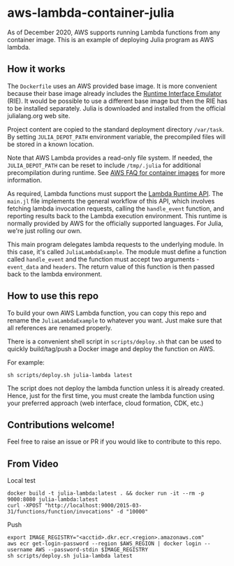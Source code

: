 # aws-lambda-container-julia

As of December 2020, AWS supports running Lambda functions from any container image.
This is an example of deploying Julia program as AWS lambda.

## How it works

The `Dockerfile` uses an AWS provided base image. It is more convenient because their
base image already includes the 
[Runtime Interface Emulator](https://docs.aws.amazon.com/lambda/latest/dg/runtimes-images.html#runtimes-test-emulator) (RIE).  It would be possible
to use a different base image but then the RIE has to be installed separately.
Julia is downloaded and installed from the official julialang.org web site.

Project content are copied to the standard deployment directory `/var/task`. 
By setting `JULIA_DEPOT_PATH` environment variable, the precompiled files 
will be stored in a known location.

Note that AWS Lambda provides a read-only file system. If needed, the `JULIA_DEPOT_PATH`
can be reset to include `/tmp/.julia` for additional precompilation during runtime.
See [AWS FAQ for container images](https://aws.amazon.com/lambda/faqs/#Container_Image_Support)
for more information.

As required, Lambda functions must support the 
[Lambda Runtime API](https://docs.aws.amazon.com/lambda/latest/dg/runtimes-api.html).
The `main.jl` file implements the general workflow of this API, which involves
fetching lambda invocation requests, calling the `handle_event` function,
and reporting results back to the Lambda execution environment. This runtime is normally
provided by AWS for the officially supported languages. For Julia, we're just rolling
our own.

This main program delegates lambda requests to the underlying module. In this case,
it's called `JuliaLambdaExample`. The module must define a function called
`handle_event` and the function must accept two arguments - `event_data` and `headers`.
The return value of this function is then passed back to the lambda environment.

## How to use this repo

To build your own AWS Lambda function, you can copy this repo and rename the
`JuliaLambdaExample` to whatever you want. Just make sure that all references
are renamed properly.

There is a convenient shell script in `scripts/deploy.sh` that can be used to
quickly build/tag/push a Docker image and deploy the function on AWS. 

For example:
```
sh scripts/deploy.sh julia-lambda latest
```

The script does not deploy the lambda function unless it is already created.
Hence, just for the first time, you must create the lambda function using
your preferred approach (web interface, cloud formation, CDK, etc.)

## Contributions welcome!

Feel free to raise an issue or PR if you would like to contribute to this
repo.

## From Video

Local test
```
docker build -t julia-lambda:latest . && docker run -it --rm -p 9000:8080 julia-lambda:latest
curl -XPOST "http://localhost:9000/2015-03-31/functions/function/invocations" -d "10000"
```

Push
```
export IMAGE_REGISTRY="<acctid>.dkr.ecr.<region>.amazonaws.com"
aws ecr get-login-password --region $AWS_REGION | docker login --username AWS --password-stdin $IMAGE_REGISTRY
sh scripts/deploy.sh julia-lambda latest
```
